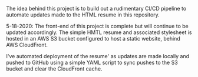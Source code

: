 The idea behind this project is to build out a rudimentary CI/CD pipeline to automate updates made to the HTML resume in this repository.

5-18-2020:
The front-end of this project is complete but will continue to be updated accordingly. The simple HMTL resume and associated stylesheet is hosted in an AWS S3 bucket configured to host a static website, behind AWS CloudFront.

I've automated deployment of the resume' as updates are made locally and pushed to GitHub using a simple YAML script to sync pushes to the S3 bucket and clear the CloudFront cache.